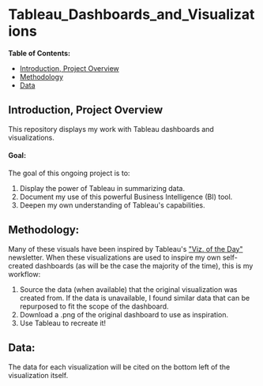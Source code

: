 # Tableau_Dashboards_and_Visualizations

**Table of Contents:**
- [Introduction, Project Overview](#introduction-project-overview)
- [Methodology](#methodology)
- [Data](#data)



## Introduction, Project Overview

This repository displays my work with Tableau dashboards and visualizations.  

#### Goal:

The goal of this ongoing project is to:
1. Display the power of Tableau in summarizing data.
2. Document my use of this powerful Business Intelligence (BI) tool.  
3. Deepen my own understanding of Tableau's capabilities.



## Methodology:

Many of these visuals have been inspired by Tableau's ["Viz. of the Day"](https://public.tableau.com/app/discover/viz-of-the-day) newsletter.  When these visualizations are used to inspire my own self-created dashboards (as will be the case the majority of the time), this is my workflow:

1. Source the data (when available) that the original visualization was created from.  If the data is unavailable, I found similar data that can be repurposed to fit the scope of the dashboard.
2. Download a .png of the original dashboard to use as inspiration.
3. Use Tableau to recreate it!


## Data: 

The data for each visualization will be cited on the bottom left of the visualization itself.



